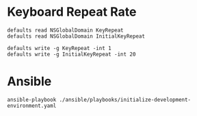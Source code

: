# Keyboard Repeat Rate

```
defaults read NSGlobalDomain KeyRepeat
defaults read NSGlobalDomain InitialKeyRepeat
```

```
defaults write -g KeyRepeat -int 1
defaults write -g InitialKeyRepeat -int 20
```

# Ansible

`ansible-playbook ./ansible/playbooks/initialize-development-environment.yaml`
